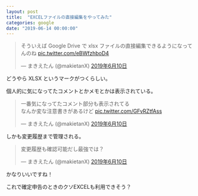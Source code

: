 ```yaml
---
layout: post
title:  "EXCELファイルの直接編集をやってみた"
categories: google
date: "2019-06-14 00:00:00"
---
```


<blockquote class="twitter-tweet" data-lang="ja"><p lang="ja" dir="ltr">そういえば Google Drive で xlsx ファイルの直接編集できるようになってんのね <a href="https://t.co/eBWfzhboD4">pic.twitter.com/eBWfzhboD4</a></p>&mdash; まきえたん (@makietanX) <a href="https://twitter.com/makietanX/status/1138001767856201730?ref_src=twsrc%5Etfw">2019年6月10日</a></blockquote>
<script async src="https://platform.twitter.com/widgets.js" charset="utf-8"></script>

どうやら XLSX というマークがつくらしい。

個人的に気になってたコメントとかメモとかは表示されている。

<blockquote class="twitter-tweet" data-conversation="none" data-lang="ja"><p lang="ja" dir="ltr">一番気になってたコメント部分も表示されてる<br>なんか変な注意書きがあるけど <a href="https://t.co/GFvRZtfAss">pic.twitter.com/GFvRZtfAss</a></p>&mdash; まきえたん (@makietanX) <a href="https://twitter.com/makietanX/status/1138002576710856709?ref_src=twsrc%5Etfw">2019年6月10日</a></blockquote>
<script async src="https://platform.twitter.com/widgets.js" charset="utf-8"></script>


しかも変更履歴まで管理される。

<blockquote class="twitter-tweet" data-conversation="none" data-lang="ja"><p lang="ja" dir="ltr">変更履歴も確認可能だし最強では？</p>&mdash; まきえたん (@makietanX) <a href="https://twitter.com/makietanX/status/1138002833482035200?ref_src=twsrc%5Etfw">2019年6月10日</a></blockquote>
<script async src="https://platform.twitter.com/widgets.js" charset="utf-8"></script>

かなりいいですね！

これで確定申告のときのクソEXCELも利用できそう？